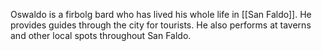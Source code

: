 Oswaldo is a firbolg bard who has lived his whole life in [[San Faldo]]. He provides guides through the city for tourists. He also performs at taverns and other local spots throughout San Faldo.
